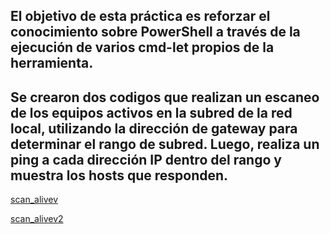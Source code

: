 ## El objetivo de esta práctica es reforzar el conocimiento sobre PowerShell a través de la ejecución de varios cmd-let propios de la herramienta.

## Se crearon dos codigos que realizan un escaneo de los equipos activos en la subred de la red local, utilizando la dirección de gateway para determinar el rango de subred. Luego, realiza un ping a cada dirección IP dentro del rango y muestra los hosts que responden.

[scan_alivev]()

[scan_alivev2]()
